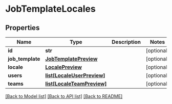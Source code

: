 # JobTemplateLocales

## Properties
Name | Type | Description | Notes
------------ | ------------- | ------------- | -------------
**id** | **str** |  | [optional] 
**job_template** | [**JobTemplatePreview**](JobTemplatePreview.md) |  | [optional] 
**locale** | [**LocalePreview**](LocalePreview.md) |  | [optional] 
**users** | [**list[LocaleUserPreview]**](LocaleUserPreview.md) |  | [optional] 
**teams** | [**list[LocaleTeamPreview]**](LocaleTeamPreview.md) |  | [optional] 

[[Back to Model list]](../README.md#documentation-for-models) [[Back to API list]](../README.md#documentation-for-api-endpoints) [[Back to README]](../README.md)


